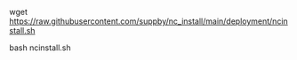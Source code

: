 wget https://raw.githubusercontent.com/suppby/nc_install/main/deployment/ncinstall.sh

bash ncinstall.sh
